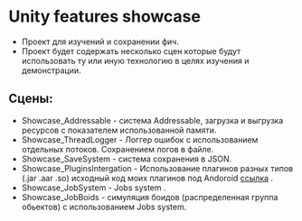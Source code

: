 # Unity features showcase 

* Проект для изучений и сохранении фич. 
* Проект будет содержать несколько сцен которые будут использовать ту или иную технологию в целях изучения и демонстрации.

## Сцены:

* Showcase_Addressable   - система Addressable, загрузка и выгрузка ресурсов с показателем использованной памяти.
* Showсase_ThreadLogger  - Логгер ошибок с использованием отдельных потоков. Сохранением логов в файле.
* Showcase_SaveSystem    - cистема сохранения в JSON.
* Showcase_PluginsIntergation - Использование плагинов разных типов (.jar .aar .so) исходный код моих плагинов под Andoroid [ссылка](https://twitter.com/dompizzie) .
* Showcase_JobSystem - Jobs system .
* Showcase_JobBoids - симуляция боидов (распределенная группа обьектов) с использованием Jobs system.
